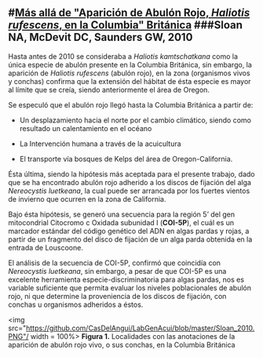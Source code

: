 #[Más allá de "Aparición de Abulón Rojo, *Haliotis rufescens*, en la Columbia" Británica](http://journals.sfu.ca/cfn/index.php/cfn/article/viewFile/1079/1083) 
###Sloan NA, McDevit DC, Saunders GW, 2010
----------
Hasta antes de 2010 se consideraba a *Haliotis kamtschatkana* como la única especie de abulón presente en la Columbia Británica, sin embargo, la aparición de *Haliotis rufescens* (abulón rojo), en la zona (organismos vivos y conchas) confirma que la extensión del hábitat de ésta especie es mayor al límite que se creía, siendo anteriormente el área de Oregon.

Se especuló que el abulón rojo llegó hasta la Columbia Británica a partir de:

- Un desplazamiento hacia el norte por el cambio climático, siendo como resultado un calentamiento en el océano

- La Intervención humana a través de la acuicultura

- El transporte vía bosques de Kelps del área de Oregon-California.

Ésta última, siendo la hipótesis más aceptada para el presente trabajo, dado que se ha encontrado abulón rojo adherido a los discos de fijación del alga *Nereocystis luetkeana*, la cual puede ser arrancada por los fuertes vientos de invierno que ocurren en la zona de California.

Bajo ésta hipótesis, se generó una secuencia para la región 5’ del gen mitocondrial Citocromo c Oxidada subunidad I (**COI-5P**), el cuál es un marcador estándar del código genético del ADN en algas pardas y rojas, a partir de un fragmento del disco de fijación de un alga parda obtenida en la entrada de Louscoone.

El análisis de la secuencia de COI-5P, confirmó que coincidía con *Nereocystis luetkeana*, sin embargo, a pesar de que COI-5P es una excelente herramienta especie-discriminatoria para algas pardas, nos es variable suficiente que permita evaluar los niveles poblacionales de abulón rojo, ni que determine la proveniencia de los discos de fijación, con conchas u organismos adheridos a éstos.

<img src="https://github.com/CasDelAngui/LabGenAcui/blob/master/Sloan_2010.PNG"/ width = 100%>
**Figura 1.** Localidades con las anotaciones de la aparición de abulón rojo vivo, o sus conchas, en la Columbia Británica 
